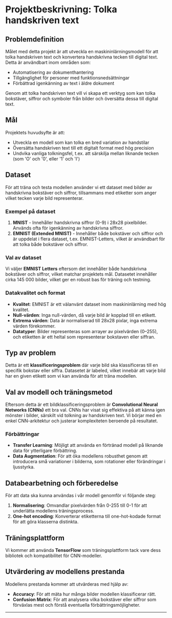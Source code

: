 # Projektbeskrivning: Tolka handskriven text

## Problemdefinition
Målet med detta projekt är att utveckla en maskininlärningsmodell för att tolka handskriven text och konvertera handskrivna tecken till digital text. Detta är användbart inom områden som:
- Automatisering av dokumenthantering
- Tillgänglighet för personer med funktionsnedsättningar
- Förbättrad igenkänning av text i äldre dokument

Genom att tolka handskriven text vill vi skapa ett verktyg som kan tolka bokstäver, siffror och symboler från bilder och översätta dessa till digital text.

## Mål
Projektets huvudsyfte är att:
- Utveckla en modell som kan tolka en bred variation av handstilar
- Översätta handskriven text till ett digitalt format med hög precision
- Undvika vanliga tolkningsfel, t.ex. att särskilja mellan liknande tecken (som 'O' och '0', eller '1' och 'I')

## Dataset
För att träna och testa modellen använder vi ett dataset med bilder av handskrivna bokstäver och siffror, tillsammans med etiketter som anger vilket tecken varje bild representerar.

### Exempel på dataset
1. **MNIST** - Innehåller handskrivna siffror (0-9) i 28x28 pixelbilder. Används ofta för igenkänning av handskrivna siffror.
2. **EMNIST (Extended MNIST)** - Innehåller både bokstäver och siffror och är uppdelat i flera dataset, t.ex. EMNIST-Letters, vilket är användbart för att tolka både bokstäver och siffror.

### Val av dataset
Vi väljer **EMNIST Letters** eftersom det innehåller både handskrivna bokstäver och siffror, vilket matchar projektets mål. Datasetet innehåller cirka 145 000 bilder, vilket ger en robust bas för träning och testning.

### Datakvalitet och format
- **Kvalitet**: EMNIST är ett välanvänt dataset inom maskininlärning med hög kvalitet.
- **Null-värden**: Inga null-värden, då varje bild är kopplad till en etikett.
- **Extrema värden**: Data är normaliserad till 28x28 pixlar, inga extrema värden förekommer.
- **Datatyper**: Bilder representeras som arrayer av pixelvärden (0–255), och etiketten är ett heltal som representerar bokstaven eller siffran.

## Typ av problem
Detta är ett **klassificeringsproblem** där varje bild ska klassificeras till en specifik bokstav eller siffra. Datasetet är labeled, vilket innebär att varje bild har en given etikett som vi kan använda för att träna modellen.

## Val av modell och träningsmetod
Eftersom detta är ett bildklassificeringsproblem är **Convolutional Neural Networks (CNNs)** ett bra val. CNNs har visat sig effektiva på att känna igen mönster i bilder, särskilt vid tolkning av handskriven text. Vi börjar med en enkel CNN-arkitektur och justerar komplexiteten beroende på resultatet.

### Förbättringar
- **Transfer Learning**: Möjligt att använda en förtränad modell på liknande data för ytterligare förbättring.
- **Data Augmentation**: För att öka modellens robusthet genom att introducera små variationer i bilderna, som rotationer eller förändringar i ljusstyrka.

## Databearbetning och förberedelse
För att data ska kunna användas i vår modell genomför vi följande steg:
1. **Normalisering**: Omvandlar pixelvärden från 0-255 till 0-1 för att underlätta modellens träningsprocess.
2. **One-hot encoding**: Konverterar etiketterna till one-hot-kodade format för att göra klasserna distinkta.

## Träningsplattform
Vi kommer att använda **TensorFlow** som träningsplattform tack vare dess bibliotek och kompatibilitet för CNN-modeller.

## Utvärdering av modellens prestanda
Modellens prestanda kommer att utvärderas med hjälp av:
- **Accuracy**: För att mäta hur många bilder modellen klassificerar rätt.
- **Confusion Matrix**: För att analysera vilka bokstäver eller siffror som förväxlas mest och förstå eventuella förbättringsmöjligheter.

--- 
